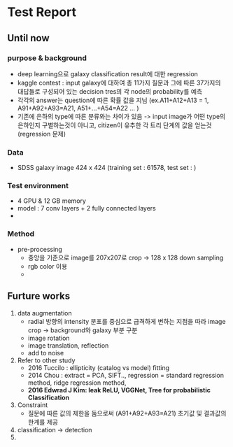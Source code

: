 # Test Report
## Until now
### purpose & background
- deep learning으로 galaxy classification result에 대한 regression
- kaggle contest : input galaxy에 대하여 총 11가지 질문과 그에 따른 37가지의 대답들로 구성되어 있는 decision tres의 각 node의 probability를 예측
- 각각의 answer는 question에 따른 확률 값을 지님
  (ex.A11+A12+A13 = 1,  A91+A92+A93=A21, A51+...+A54=A22 ...  )
- 기존에 은하의 type에 따른 분류와는 차이가 있음 -> input image가 어떤 type의 은하인지 구별하는것이 아니고, citizen이 유추한 각 트리 단계의 값을 얻는것(regression 문제)

### Data 
- SDSS galaxy image 424 x 424 (training set : 61578, test set : )


### Test environment
- 4 GPU & 12 GB memory
- model : 7 conv layers + 2 fully connected layers
- 

### Method
- pre-processing 
   -  중앙을 기준으로 image를 207x207로 crop -> 128 x 128 down sampling
   -  rgb color 이용
   -  

## Furture works
1. data augmentation 
   - radial 방향의 intensity 분포를 중심으로 급격하게 변하는 지점을 따라 image crop -> background와 galaxy 부분 구분
   - image rotation
   - image translation, reflection
   - add to noise  
2. Refer to other study 
   - 2016 Tuccilo : ellipticity (catalog vs model) fitting 
   - 2014 Chou : extract = PCA, SIFT.., regression = standard
    regression method, ridge regression method,
   - **2016 Edwrad J Kim: leak ReLU, VGGNet, Tree for probabilistic Classification**
3. Constraint 
   - 질문에 따른 값의 제한을 둠으로써 (A91+A92+A93=A21) 초기값 및 결과값의 한계를 제공
4. classification -> detection
5. 
